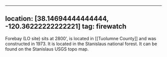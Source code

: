 
---
location: [38.14694444444444, -120.36222222222221]
tag: firewatch
---

Forebay (LO site) sits at 2800', is located in [[Tuolumne County]] and was constructed in 1973. It is located in the Stanislaus national forest. It can be found on the Stanislaus USGS topo map.
